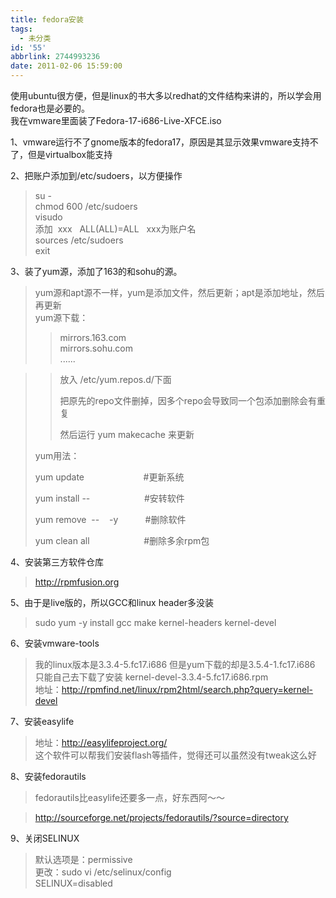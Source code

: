 ```yaml
---
title: fedora安装
tags:
  - 未分类
id: '55'
abbrlink: 2744993236
date: 2011-02-06 15:59:00
---
```


  
使用ubuntu很方便，但是linux的书大多以redhat的文件结构来讲的，所以学会用fedora也是必要的。  
我在vmware里面装了Fedora-17-i686-Live-XFCE.iso  
  
1、vmware运行不了gnome版本的fedora17，原因是其显示效果vmware支持不了，但是virtualbox能支持  
  
2、把账户添加到/etc/sudoers，以方便操作  

> su -  
> chmod 600 /etc/sudoers  
> visudo  
> 添加  xxx   ALL(ALL)=ALL   xxx为账户名  
> sources /etc/sudoers  
> exit

  
3、装了yum源，添加了163的和sohu的源。  

> yum源和apt源不一样，yum是添加文件，然后更新；apt是添加地址，然后再更新  
> yum源下载：  
> 
> > mirrors.163.com  
> > mirrors.sohu.com  
> > ......  

> > 放入 /etc/yum.repos.d/下面
> > 
> > 把原先的repo文件删掉，因多个repo会导致同一个包添加删除会有重复
> > 
> > 然后运行 yum makecache 来更新
> 
> yum用法：
> 
> yum update                        #更新系统
> 
> yum install --                      #安转软件
> 
> yum remove  --    -y           #删除软件
> 
> yum clean all                      #删除多余rpm包

  
4、安装第三方软件仓库

> http://rpmfusion.org

  
5、由于是live版的，所以GCC和linux header多没装  

> sudo yum -y install gcc make kernel-headers kernel-devel  
>   

6、安装vmware-tools  

> 我的linux版本是3.3.4-5.fc17.i686 但是yum下载的却是3.5.4-1.fc17.i686  
> 只能自己去下载了安装 kernel-devel-3.3.4-5.fc17.i686.rpm  
> 地址：http://rpmfind.net/linux/rpm2html/search.php?query=kernel-devel  
>   

7、安装easylife  

> 地址：http://easylifeproject.org/  
> 这个软件可以帮我们安装flash等插件，觉得还可以虽然没有tweak这么好  
>   

8、安装fedorautils  

> fedorautils比easylife还要多一点，好东西阿～～  

> http://sourceforge.net/projects/fedorautils/?source=directory

  
9、关闭SELINUX  

> 默认选项是：permissive  
> 更改：sudo vi /etc/selinux/config  
> SELINUX=disabled